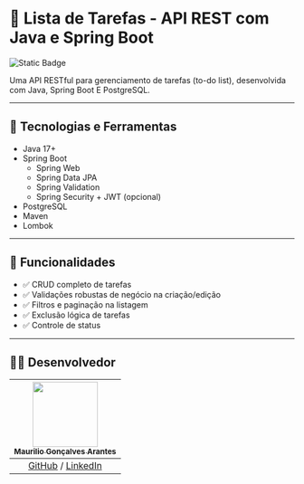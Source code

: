 # 📝 Lista de Tarefas - API REST com Java e Spring Boot

![Static Badge](https://img.shields.io/badge/status-em%20desenvolvimento-orange?style=for-the-badge)

Uma API RESTful para gerenciamento de tarefas (to-do list), desenvolvida com Java, Spring Boot E PostgreSQL.

---

## 🔧 Tecnologias e Ferramentas

- Java 17+
- Spring Boot
    - Spring Web
    - Spring Data JPA
    - Spring Validation
    - Spring Security + JWT (opcional)
- PostgreSQL
- Maven
- Lombok

---

## 📌 Funcionalidades

- ✅ CRUD completo de tarefas
- ✅ Validações robustas de negócio na criação/edição
- ✅ Filtros e paginação na listagem
- ✅ Exclusão lógica de tarefas
- ✅ Controle de status

---

## 👨‍💻 Desenvolvedor
| [<img loading="lazy" src="https://avatars.githubusercontent.com/u/74618958?v=4" width=115><br><sub>Maurilio Gonçalves Arantes</sub>](https://github.com/maurilioga) |
| :---: |
[GitHub](https://github.com/maurilioga) / [LinkedIn](https://www.linkedin.com/in/mauriliogoncarantes)|

